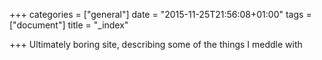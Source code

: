 +++
categories = ["general"]
date = "2015-11-25T21:56:08+01:00"
tags = ["document"]
title = "_index"

+++
Ultimately boring site, describing some of the things I meddle with
